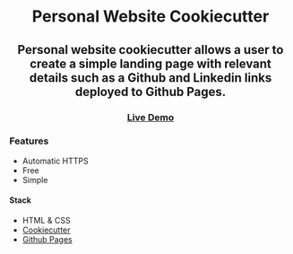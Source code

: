 <div align="center">

# Personal Website Cookiecutter

## Personal website cookiecutter allows a user to create a simple landing page with relevant details such as a Github and Linkedin links deployed to Github Pages.

### [Live Demo](https://vdoster.com) 

</div>

### Features
- Automatic HTTPS
- Free
- Simple

#### Stack
- HTML & CSS
- [Cookiecutter](https://cookiecutter.readthedocs.io/en/latest/)
- [Github Pages](https://pages.github.com/)

